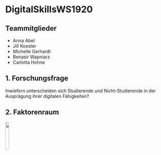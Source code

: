 # DigitalSkillsWS1920

## Teammitglieder
- Anna Abel 
- Jill Koester 
- Michelle Gerhardt 
- Benasir Wapniarz 
- Carlotta Hohne 


## 1. Forschungsfrage
Inwiefern unterscheiden sich Studierende und Nicht-Studierende in der Ausprägung ihrer digitalen Fähigkeiten?

## 2. Faktorenraum

<img src="https://user-images.githubusercontent.com/56429177/67432914-76269000-f5e7-11e9-9c37-237a9c20a376.png" width="15%"></img> 
